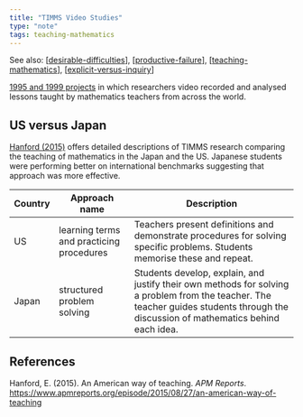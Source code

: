 ```yaml
---
title: "TIMMS Video Studies"
type: "note"
tags: teaching-mathematics 
---
```


See also: [[desirable-difficulties]], [[productive-failure]], [[teaching-mathematics]], [[explicit-versus-inquiry]]

[1995 and 1999 projects](https://nces.ed.gov/TIMSS/video.asp) in which researchers video recorded and analysed lessons taught by mathematics teachers from across the world. 

## US versus Japan

[Hanford (2015)](https://www.apmreports.org/episode/2015/08/27/an-american-way-of-teaching) offers detailed descriptions of TIMMS research comparing the teaching of mathematics in the Japan and the US. Japanese students were performing better on international benchmarks suggesting that approach was more effective.

| Country | Approach name | Description |
| ------- | ------------- | ----------- |
| US | learning terms and practicing procedures | Teachers present definitions and demonstrate procedures for solving specific problems. Students memorise these and repeat. |
| Japan | structured problem solving | Students develop, explain, and justify their own methods for solving a problem from the teacher. The teacher guides students through the discussion of mathematics behind each idea. |

## References

Hanford, E. (2015). An American way of teaching. *APM Reports*. <https://www.apmreports.org/episode/2015/08/27/an-american-way-of-teaching>


[//begin]: # "Autogenerated link references for markdown compatibility"
[desirable-difficulties]: desirable-difficulties "Desirable difficulties"
[productive-failure]: ../Teaching/Mathematics/productive-failure "Productive Failure"
[teaching-mathematics]: ../Teaching/Mathematics/teaching-mathematics "Teaching Mathematics"
[explicit-versus-inquiry]: ../Teaching/Mathematics/explicit-versus-inquiry "Explicit versus inquiry"
[//end]: # "Autogenerated link references"